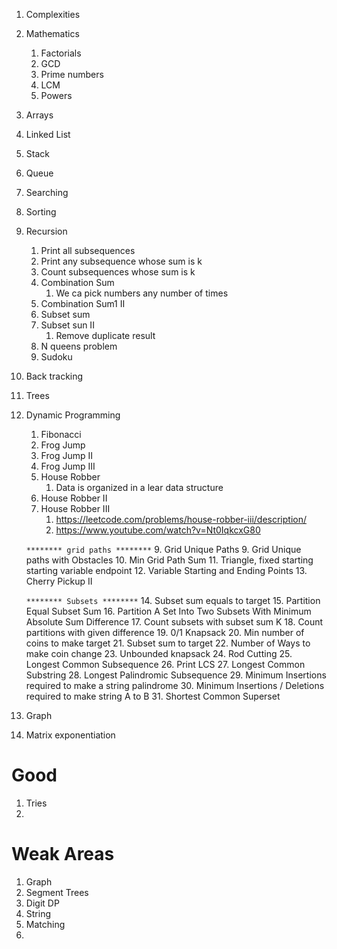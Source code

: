 

1. Complexities
2. Mathematics
   1. Factorials
   2. GCD
   3. Prime numbers
   4. LCM
   5. Powers
3. Arrays
4. Linked List
5. Stack
6. Queue
7. Searching
8. Sorting
9. Recursion
   1. Print all subsequences
   2. Print any subsequence whose sum is k
   3. Count subsequences whose sum is k
   4. Combination Sum
      1. We ca pick numbers any number of times
   5. Combination Sum1 II
   6. Subset sum
   7. Subset sun II
      1. Remove duplicate result
   8. N queens problem
   9. Sudoku
10. Back tracking
11. Trees
12. Dynamic Programming
    1. Fibonacci
    2. Frog Jump
    3. Frog Jump II
    4. Frog Jump III
    5. House Robber
       1. Data is organized in a lear data structure
    6. House Robber II
    7. House Robber III
       1. https://leetcode.com/problems/house-robber-iii/description/
       2. https://www.youtube.com/watch?v=Nt0IqkcxG80
    
    ```******** grid paths ********```
    9. Grid Unique Paths
    9. Grid Unique paths with Obstacles
    10. Min Grid Path Sum
    11. Triangle, fixed starting starting variable endpoint
    12. Variable Starting and Ending Points
    13. Cherry Pickup II

    ```******** Subsets ********```
    14. Subset sum equals to target
    15. Partition Equal Subset Sum
    16. Partition A Set Into Two Subsets With Minimum Absolute Sum Difference
    17. Count subsets with subset sum K
    18. Count partitions with given difference
    19. 0/1 Knapsack
    20. Min number of coins to make target
    21. Subset sum to target
    22. Number of Ways to make coin change
    23. Unbounded knapsack
    24. Rod Cutting
    25. Longest Common Subsequence
    26. Print LCS
    27. Longest Common Substring
    28. Longest Palindromic Subsequence
    29. Minimum Insertions required to make a string palindrome
    30. Minimum Insertions / Deletions required to make string A to B
    31. Shortest Common Superset
13. Graph
14. Matrix exponentiation

# Good

1. Tries
2. 

# Weak Areas
  
1. Graph
2. Segment Trees
3. Digit DP
4. String
5. Matching
6. 